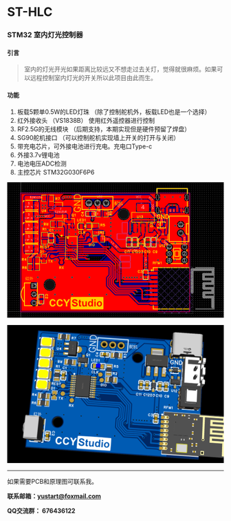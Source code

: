 # ST-HLC
### STM32 室内灯光控制器

#### 引言

>室内的灯光开光如果距离比较远又不想走过去关灯，觉得就很麻烦。如果可以远程控制室内灯光的开关所以此项目由此而生。

#### 功能

1. 板载5颗单0.5W的LED灯珠 （除了控制舵机外，板载LED也是一个选择）
2. 红外接收头 （VS1838B） 使用红外遥控器进行控制
3. RF2.5G的无线模块 （后期支持，本期实现但是硬件预留了焊盘）
4. SG90舵机接口 （可以控制舵机实现墙上开关的打开与关闭）
5. 带充电芯片，可外接电池进行充电。充电口Type-c
6. 外接3.7v锂电池
7. 电池电压ADC检测
8. 主控芯片 STM32G030F6P6



![image-20230217095048632](image/image-20230217095048632.png)



![image-20230217095143999](image/image-20230217095143999.png)



---



如果需要PCB和原理图可联系我。

**联系邮箱：yustart@foxmail.com**

**QQ交流群： 676436122**
